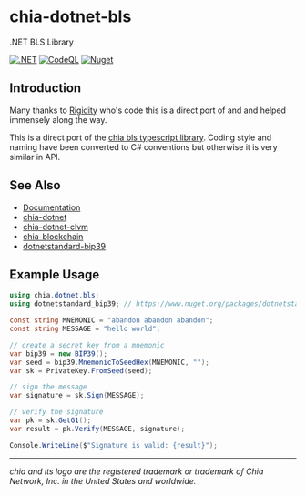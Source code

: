 # chia-dotnet-bls

.NET BLS Library

[![.NET](https://github.com/dkackman/chia-dotnet-bls/actions/workflows/dotnet.yml/badge.svg)](https://github.com/dkackman/chia-dotnet-bls/actions/workflows/dotnet.yml)
[![CodeQL](https://github.com/dkackman/chia-dotnet-bls/actions/workflows/github-code-scanning/codeql/badge.svg)](https://github.com/dkackman/chia-dotnet-bls/actions/workflows/github-code-scanning/codeql)
[![Nuget](https://img.shields.io/nuget/dt/chia-dotnet-bls)](https://www.nuget.org/packages/chia-dotnet-bls/)

## Introduction

Many thanks to [Rigidity](https://github.com/Rigidity) who's code this is a direct port of and and helped immensely along the way.

This is a direct port of the [chia bls typescript library](https://github.com/Chia-Network/node-chia-bls). Coding style and naming have been converted to C# conventions but otherwise it is very similar in API.

## See Also

- [Documentation](https://dkackman.github.io/chia-dotnet-bls/)
- [chia-dotnet](https://www.nuget.org/packages/chia-dotnet/)
- [chia-dotnet-clvm](https://www.nuget.org/packages/chia-dotnet-clvm/)
- [chia-blockchain](https://chia.net)
- [dotnetstandard-bip39](https://www.nuget.org/packages/dotnetstandard-bip39/)

## Example Usage

```csharp
using chia.dotnet.bls;
using dotnetstandard_bip39; // https://www.nuget.org/packages/dotnetstandard-bip39/

const string MNEMONIC = "abandon abandon abandon";
const string MESSAGE = "hello world";

// create a secret key from a mnemonic
var bip39 = new BIP39();
var seed = bip39.MnemonicToSeedHex(MNEMONIC, "");
var sk = PrivateKey.FromSeed(seed);

// sign the message
var signature = sk.Sign(MESSAGE);

// verify the signature
var pk = sk.GetG1();
var result = pk.Verify(MESSAGE, signature);

Console.WriteLine($"Signature is valid: {result}");
```

___

_chia and its logo are the registered trademark or trademark of Chia Network, Inc. in the United States and worldwide._
